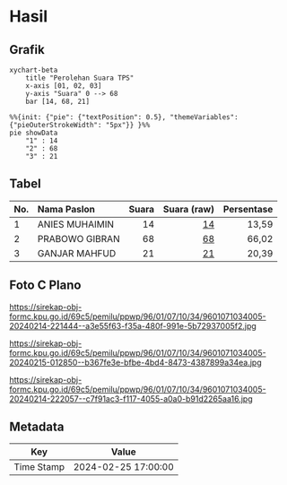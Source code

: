 # Hasil

## Grafik

```mermaid
xychart-beta
    title "Perolehan Suara TPS"
    x-axis [01, 02, 03]
    y-axis "Suara" 0 --> 68
    bar [14, 68, 21]
```

```mermaid
%%{init: {"pie": {"textPosition": 0.5}, "themeVariables": {"pieOuterStrokeWidth": "5px"}} }%%
pie showData
    "1" : 14
    "2" : 68
    "3" : 21
```

## Tabel

| No. | Nama Paslon    | Suara | Suara (raw) | Persentase |
|:--- |:-------------- | -----:| -----------:| ----------:|
| 1   | ANIES MUHAIMIN | 14    | [14][p-1]   | 13,59      |
| 2   | PRABOWO GIBRAN | 68    | [68][p-2]   | 66,02      |
| 3   | GANJAR MAHFUD  | 21    | [21][p-3]   | 20,39      |


[p-1]: https://github.com/gigit-pemilu/pemilu-2024-96-papua-barat-daya/blob/main/pilpres/hitung-suara/sub/96-papua-barat-daya/sub/01-sorong/sub/07-aimas/sub/1034-malagusa/sub/005-tps/sub/paslon-1.txt
[p-2]: https://github.com/gigit-pemilu/pemilu-2024-96-papua-barat-daya/blob/main/pilpres/hitung-suara/sub/96-papua-barat-daya/sub/01-sorong/sub/07-aimas/sub/1034-malagusa/sub/005-tps/sub/paslon-2.txt
[p-3]: https://github.com/gigit-pemilu/pemilu-2024-96-papua-barat-daya/blob/main/pilpres/hitung-suara/sub/96-papua-barat-daya/sub/01-sorong/sub/07-aimas/sub/1034-malagusa/sub/005-tps/sub/paslon-3.txt

## Foto C Plano

https://sirekap-obj-formc.kpu.go.id/69c5/pemilu/ppwp/96/01/07/10/34/9601071034005-20240214-221444--a3e55f63-f35a-480f-991e-5b72937005f2.jpg

https://sirekap-obj-formc.kpu.go.id/69c5/pemilu/ppwp/96/01/07/10/34/9601071034005-20240215-012850--b367fe3e-bfbe-4bd4-8473-4387899a34ea.jpg

https://sirekap-obj-formc.kpu.go.id/69c5/pemilu/ppwp/96/01/07/10/34/9601071034005-20240214-222057--c7f91ac3-f117-4055-a0a0-b91d2265aa16.jpg


## Metadata

| Key        | Value               |
| ---------- | ------------------- |
| Time Stamp | 2024-02-25 17:00:00 |



